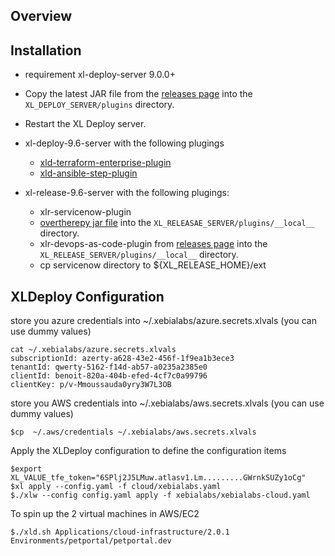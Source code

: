 
## Overview

## Installation

* requirement xl-deploy-server 9.0.0+
* Copy the latest JAR file from the [releases page](https://github.com/xebialabs-community/xld-helm-plugin/releases) into the `XL_DEPLOY_SERVER/plugins` directory.
* Restart the XL Deploy server.

* xl-deploy-9.6-server with the following plugings
  * [xld-terraform-enterprise-plugin](https://github.com/xebialabs-community/xld-terraform-enterprise-plugin)
  * [xld-ansible-step-plugin](https://github.com/xebialabs-community/xlr-ansible-tower-plugin)

* xl-release-9.6-server with the following plugings:
  * xlr-servicenow-plugin
  * [overtherepy jar file](https://github.com/xebialabs-community/overthere-pylib/releases/download/v0.0.4/overtherepy-0.0.4.jar) into the `XL_RELEASAE_SERVER/plugins/__local__` directory.
  * xlr-devops-as-code-plugin from [releases page](https://github.com/xebialabs-community/xlr-devops-as-code-plugin/releases) into the `XL_RELEASE_SERVER/plugins/__local__` directory.
  * cp servicenow directory to ${XL_RELEASE_HOME}/ext

## XLDeploy Configuration

store you azure credentials into ~/.xebialabs/azure.secrets.xlvals (you can use dummy values)
````
cat ~/.xebialabs/azure.secrets.xlvals
subscriptionId: azerty-a628-43e2-456f-1f9ea1b3ece3
tenantId: qwerty-5162-f14d-ab57-a0235a2385e0
clientId: benoit-820a-404b-efed-4cf7c0a99796
clientKey: p/v-Mmoussauda0yry3W7L3OB
````

store you AWS credentials into ~/.xebialabs/aws.secrets.xlvals (you can use dummy values)
```
$cp  ~/.aws/credentials ~/.xebialabs/aws.secrets.xlvals
```

Apply the XLDeploy configuration to define the configuration items
```
$export XL_VALUE_tfe_token="6SPlj2J5LMuw.atlasv1.Lm.........GWrnkSUZy1oCg"
$xl apply --config.yaml -f cloud/xebialabs.yaml 
$./xlw --config config.yaml apply -f xebialabs/xebialabs-cloud.yaml
```

To spin up the 2 virtual machines in AWS/EC2
```
$./xld.sh Applications/cloud-infrastructure/2.0.1 Environments/petportal/petportal.dev
```



